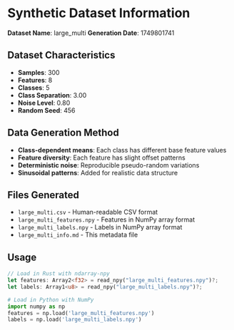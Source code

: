 # Synthetic Dataset Information
**Dataset Name**: large_multi
**Generation Date**: 1749801741

## Dataset Characteristics
- **Samples**: 300
- **Features**: 8
- **Classes**: 5
- **Class Separation**: 3.00
- **Noise Level**: 0.80
- **Random Seed**: 456

## Data Generation Method
- **Class-dependent means**: Each class has different base feature values
- **Feature diversity**: Each feature has slight offset patterns
- **Deterministic noise**: Reproducible pseudo-random variations
- **Sinusoidal patterns**: Added for realistic data structure

## Files Generated
- `large_multi.csv` - Human-readable CSV format
- `large_multi_features.npy` - Features in NumPy array format
- `large_multi_labels.npy` - Labels in NumPy array format
- `large_multi_info.md` - This metadata file

## Usage
```rust
// Load in Rust with ndarray-npy
let features: Array2<f32> = read_npy("large_multi_features.npy")?;
let labels: Array1<u8> = read_npy("large_multi_labels.npy")?;
```

```python
# Load in Python with NumPy
import numpy as np
features = np.load('large_multi_features.npy')
labels = np.load('large_multi_labels.npy')
```
